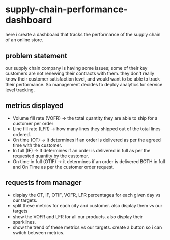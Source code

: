 # supply-chain-performance-dashboard
here i create a dashboard that tracks the performance of the supply chain of an online store.
## problem statement
our supply chain company is having some issues; some of their key customers are not renewing their contracts with them. they don't really know their customer satisfaction level, and would want to be able to track their performance. So management decides to deploy analytics for service level tracking.
## metrics displayed
- Volume fill rate (VOFR) -> the total quantity they are able to ship for a customer per order
- Line fill rate (LFR) -> how many lines they shipped out of the total lines ordered.
- On time (OT) ->  It determines if an order is delivered as per the agreed time with the customer.
- In full (IF) -> It determines if an order is delivered in full as per the requested quantity by the customer.
- On time in full (OTIF) -> it determines if an order is delivered BOTH in full and On Time as per the customer order request.
## requests from manager
- display the  OT, IF, OTIF, VOFR, LFR percentages for each given day vs our targets.
- split these metrics for each city and customer. also display them vs our targets
- show the VOFR and LFR for all our products. also display their sparklines.
- show the trend of these metrics vs our targets. create a button so i can switch between metrics.
